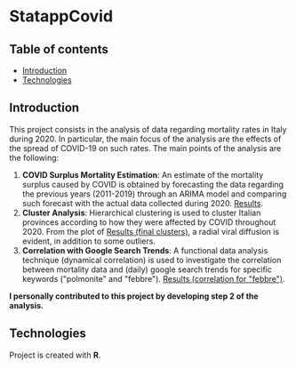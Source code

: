 # StatappCovid

## Table of contents
* [Introduction](#introduction "Goto introduction")
* [Technologies](#technologies "Goto technologies")

## Introduction
This project consists in the analysis of data regarding mortality rates in Italy during 2020. In particular, the main focus of the analysis are the effects of the spread of COVID-19 on such rates. The main points of the analysis are the following:
1. **COVID Surplus Mortality Estimation**: An estimate of the mortality surplus caused by COVID is obtained by forecasting the data regarding the previous years (2011-2019) through an ARIMA model and comparing such forecast with the actual data collected during 2020. [Results](https://fabiocomazzi.wixsite.com/mortalityprovince). 
2. **Cluster Analysis**: Hierarchical clustering is used to cluster Italian provinces according to how they were affected by COVID throughout 2020. From the plot of [Results (final clusters)](https://github.com/SnoopKilla/StatappCovid/blob/main/Output/Plot/Semester%20-%20Clusters.pdf), a radial viral diffusion is evident, in addition to some outliers. 
3. **Correlation with Google Search Trends**: A functional data analysis technique (dynamical correlation) is used to investigate the correlation between mortality data and (daily) google search trends for specific keywords ("polmonite" and "febbre"). [Results (correlation for "febbre")](https://github.com/SnoopKilla/StatappCovid/blob/main/Output/Plot/Correlation%20-%20Febbre.pdf).

**I personally contributed to this project by developing step 2 of the analysis.**

## Technologies
Project is created with **R**.
